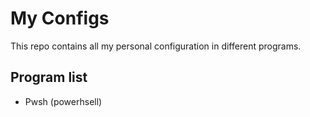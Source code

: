 # My Configs

This repo contains all my personal configuration in different programs.

## Program list

- Pwsh (powerhsell)

